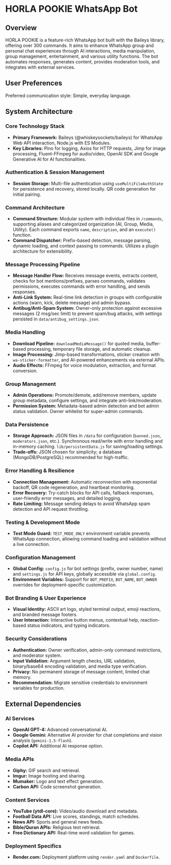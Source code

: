 # HORLA POOKIE WhatsApp Bot

## Overview
HORLA POOKIE is a feature-rich WhatsApp bot built with the Baileys library, offering over 300 commands. It aims to enhance WhatsApp group and personal chat experiences through AI interactions, media manipulation, group management, entertainment, and various utility functions. The bot automates responses, generates content, provides moderation tools, and integrates with external services.

## User Preferences
Preferred communication style: Simple, everyday language.

## System Architecture

### Core Technology Stack
- **Primary Framework:** Baileys (@whiskeysockets/baileys) for WhatsApp Web API interaction, Node.js with ES Modules.
- **Key Libraries:** Pino for logging, Axios for HTTP requests, Jimp for image processing, Fluent-FFmpeg for audio/video, OpenAI SDK and Google Generative AI for AI functionalities.

### Authentication & Session Management
- **Session Storage:** Multi-file authentication using `useMultiFileAuthState` for persistence and recovery, stored locally. QR code generation for initial pairing.

### Command Architecture
- **Command Structure:** Modular system with individual files in `/commands`, supporting aliases and categorized organization (AI, Group, Media, Utility). Each command exports `name`, `description`, and an `execute()` function.
- **Command Dispatcher:** Prefix-based detection, message parsing, dynamic loading, and context passing to commands. Utilizes a plugin architecture for extensibility.

### Message Processing Pipeline
- **Message Handler Flow:** Receives message events, extracts content, checks for bot mentions/prefixes, parses commands, validates permissions, executes commands with error handling, and sends responses.
- **Anti-Link System:** Real-time link detection in groups with configurable actions (warn, kick, delete message) and admin bypass.
- **Antibug/Anti-Spam System:** Owner-only protection against excessive messages (2 msg/sec limit) to prevent spam/bug attacks, with settings persisted in `data/antibug_settings.json`.

### Media Handling
- **Download Pipeline:** `downloadMediaMessage()` for quoted media, buffer-based processing, temporary file storage, and automatic cleanup.
- **Image Processing:** Jimp-based transformations, sticker creation with `wa-sticker-formatter`, and AI-powered enhancements via external APIs.
- **Audio Effects:** FFmpeg for voice modulation, extraction, and format conversion.

### Group Management
- **Admin Operations:** Promote/demote, add/remove members, update group metadata, configure settings, and integrate anti-link/moderation.
- **Permission System:** Metadata-based admin detection and bot admin status validation. Owner whitelist for super-admin commands.

### Data Persistence
- **Storage Approach:** JSON files in `/data` for configuration (`banned.json`, `moderators.json`, etc.). Synchronous read/write with error handling and in-memory caching. `lib/persistentData.js` for saving/loading settings.
- **Trade-offs:** JSON chosen for simplicity; a database (MongoDB/PostgreSQL) recommended for high-traffic.

### Error Handling & Resilience
- **Connection Management:** Automatic reconnection with exponential backoff, QR code regeneration, and heartbeat monitoring.
- **Error Recovery:** Try-catch blocks for API calls, fallback responses, user-friendly error messages, and detailed logging.
- **Rate Limiting:** Message sending delays to avoid WhatsApp spam detection and API request throttling.

### Testing & Development Mode
- **Test Mode Guard:** `TEST_MODE_ONLY` environment variable prevents WhatsApp connection, allowing command loading and validation without a live connection.

### Configuration Management
- **Global Config:** `config.js` for bot settings (prefix, owner number, name) and `settings.js` for API keys, globally accessible via `global.config`.
- **Environment Variables:** Support for `BOT_PREFIX`, `BOT_NAME`, `BOT_OWNER` overrides for deployment-specific customization.

### Bot Branding & User Experience
- **Visual Identity:** ASCII art logo, styled terminal output, emoji reactions, and branded message footers.
- **User Interaction:** Interactive button menus, contextual help, reaction-based status indicators, and typing indicators.

### Security Considerations
- **Authentication:** Owner verification, admin-only command restrictions, and moderator system.
- **Input Validation:** Argument length checks, URL validation, binary/base64 encoding validation, and media type verification.
- **Privacy:** No permanent storage of message content, limited chat memory.
- **Recommendation:** Migrate sensitive credentials to environment variables for production.

## External Dependencies

### AI Services
- **OpenAI GPT-4:** Advanced conversational AI.
- **Google Gemini:** Alternative AI provider for chat completions and vision analysis (`gemini-1.5-flash`).
- **Copilot API:** Additional AI response option.

### Media APIs
- **Giphy:** GIF search and retrieval.
- **Imgur:** Image hosting and sharing.
- **Mumaker:** Logo and text effect generation.
- **Carbon API:** Code screenshot generation.

### Content Services
- **YouTube (ytdl-core):** Video/audio download and metadata.
- **Football Data API:** Live scores, standings, match schedules.
- **News API:** Sports and general news feeds.
- **Bible/Quran APIs:** Religious text retrieval.
- **Free Dictionary API:** Real-time word validation for games.

### Deployment Specifics
- **Render.com:** Deployment platform using `render.yaml` and `Dockerfile`.